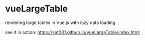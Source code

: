 # vueLargeTable
rendering large tables in Vue.js with lazy data loading

see it in action: https://set001.github.io/vueLargeTable/index.html
